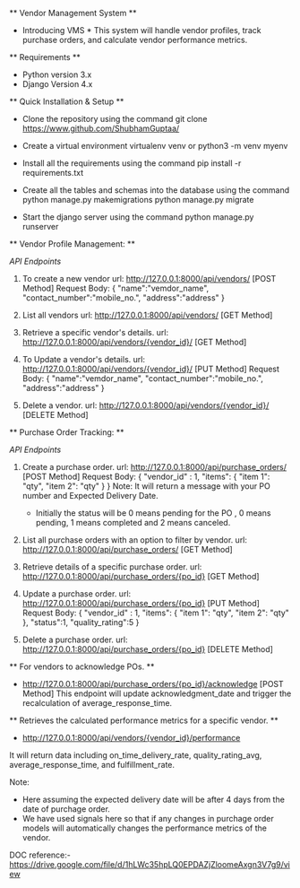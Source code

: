 ** Vendor Management System **

* Introducing VMS *
This system will handle vendor profiles, track purchase orders, and calculate vendor performance metrics.

** Requirements **
- Python version 3.x
- Django Version 4.x

** Quick Installation & Setup **
- Clone the repository using the command
git clone https://www.github.com/ShubhamGuptaa/

- Create a virtual environment 
virtualenv venv or python3 -m venv myenv

- Install all the requirements using the command
pip install -r requirements.txt

- Create all the tables and schemas into the database using the command
python manage.py makemigrations
python manage.py migrate

- Start the django server using the command
python manage.py runserver


** Vendor Profile Management: **

*API Endpoints*
1. To create a new vendor
url: http://127.0.0.1:8000/api/vendors/ [POST Method]
Request Body:
{
    "name":"vemdor_name",
    "contact_number":"mobile_no.",
    "address":"address"
}

2. List all vendors
url: http://127.0.0.1:8000/api/vendors/ [GET Method]

3. Retrieve a specific vendor's details.
url: http://127.0.0.1:8000/api/vendors/{vendor_id}/ [GET Method]

4. To Update a vendor's details.
url: http://127.0.0.1:8000/api/vendors/{vendor_id}/ [PUT Method]
Request Body:
{
    "name":"vemdor_name",
    "contact_number":"mobile_no.",
    "address":"address"
}

5. Delete a vendor.
url: http://127.0.0.1:8000/api/vendors/{vendor_id}/ [DELETE Method]


** Purchase Order Tracking: **

*API Endpoints*
1. Create a purchase order.
url: http://127.0.0.1:8000/api/purchase_orders/ [POST Method]
Request Body:
{
  "vendor_id" : 1,
  "items": {
    "item 1": "qty",
    "item 2": "qty"
  }
}
Note: It will return a message with your PO number and Expected Delivery Date.
    - Initially the status will be 0 means pending for the PO , 0 means pending, 1 means completed and 2 means canceled.

2. List all purchase orders with an option to filter by vendor.
url: http://127.0.0.1:8000/api/purchase_orders/ [GET Method]

3. Retrieve details of a specific purchase order.
url: http://127.0.0.1:8000/api/purchase_orders/{po_id} [GET Method]

4. Update a purchase order.
url: http://127.0.0.1:8000/api/purchase_orders/{po_id} [PUT Method]
Request Body:
{
  "vendor_id" : 1,
  "items": {
    "item 1": "qty",
    "item 2": "qty"
  },
    "status":1,
    "quality_rating":5
}

5. Delete a purchase order.
url: http://127.0.0.1:8000/api/purchase_orders/{po_id} [DELETE Method]


** For vendors to acknowledge POs. **
- http://127.0.0.1:8000/api/purchase_orders/{po_id}/acknowledge [POST Method]
This endpoint will update acknowledgment_date and trigger the recalculation
of average_response_time.

** Retrieves the calculated performance metrics for a specific vendor. **
- http://127.0.0.1:8000/api/vendors/{vendor_id}/performance

It will return data including on_time_delivery_rate, quality_rating_avg, average_response_time, and fulfillment_rate.

Note:
- Here assuming the expected delivery date will be after 4 days from the date of purchage order.
- We have used signals here so that if any changes in purchage order models will automatically changes the performance metrics of the vendor.

DOC reference:- https://drive.google.com/file/d/1hLWc35hpLQ0EPDAZjZloomeAxgn3V7g9/view